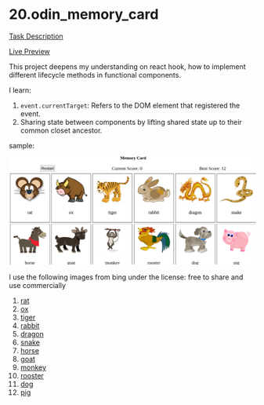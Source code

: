 # 20.odin_memory_card

[Task Description](https://www.theodinproject.com/lessons/node-path-javascript-memory-card)

[Live Preview](https://maxim55069633.github.io/20.odin_memory_card/)

This project deepens my understanding on react hook, how to implement different lifecycle methods in functional components. 

I learn:
1. `event.currentTarget`: Refers to the DOM element that registered the event.
2. Sharing state between components by lifting shared state up to their common closet ancestor.

sample:

![sample](./src//images//memory_card_1.png)

I use the following images from bing under the license: free to share and use commercially
1. [rat](https://cn.bing.com/images/search?view=detailV2&ccid=7p%2fP2SpZ&id=753C53E5CDBB47E7F83B7C779B41AA63B1EBDD09&thid=OIP.7p_P2SpZ3KQgd-0v9H4niAAAAA&mediaurl=https%3a%2f%2fcdn.dailyclipart.net%2fwp-content%2fuploads%2fmedium%2fMouse.jpg&cdnurl=https%3a%2f%2fts1.cn.mm.bing.net%2fth%2fid%2fR-C.ee9fcfd92a59dca42077ed2ff47e2788%3frik%3dCd3rsWOqQZt3fA%26pid%3dImgRaw%26r%3d0%26sres%3d1%26sresct%3d1%26srh%3d799%26srw%3d906&exph=300&expw=340&q=mouse&simid=607998809249706555&FORM=IRPRST&ck=23BBB0077E980AEDC74C57B7D4BED197&selectedIndex=2&qft=+filterui%3alicense-L2_L3_L4&ajaxhist=0&ajaxserp=0)
2. [ox](https://www.bing.com/images/search?view=detailV2&ccid=wCViXxRS&id=7EE5DCD78B9BF5071B9D6A690DF0EEE660624C30&thid=OIP.wCViXxRSqftw8OQfPE3kQwHaFV&mediaurl=https%3a%2f%2fupload.wikimedia.org%2fwikipedia%2fcommons%2fthumb%2fd%2fd3%2fBull_cartoon_04.svg%2f1280px-Bull_cartoon_04.svg.png&exph=922&expw=1280&q=Ox+Cartoon&simid=607991035388439275&FORM=IRPRST&ck=0E4A1C17A687693809F164AE10AD1B7D&selectedIndex=0&qft=%2bfilterui%3alicense-L2_L3_L4&ajaxhist=0&ajaxserp=0)
3. [tiger](https://cn.bing.com/images/search?view=detailV2&ccid=xEkcpsz8&id=1745968DC4D2B4899CB82A04739215B37131BAF9&thid=OIP.xEkcpsz8iDM0u-XeZ4dVhwAAAA&mediaurl=https%3a%2f%2fcdn.dailyclipart.net%2fwp-content%2fuploads%2fmedium%2fclipart0032.jpg&cdnurl=https%3a%2f%2fts1.cn.mm.bing.net%2fth%2fid%2fR-C.c4491ca6ccfc883334bbe5de67875587%3frik%3d%252bboxcbMVknMEKg%26pid%3dImgRaw%26r%3d0&exph=220&expw=340&q=tiger&simid=608017178842312866&FORM=IRPRST&ck=76C6AD490A337801CF78E503333BE56F&selectedIndex=100&qft=+filterui%3alicense-L2_L3_L4&ajaxhist=0&ajaxserp=0)
4. [rabbit](https://cn.bing.com/images/search?view=detailV2&ccid=xRyCbYkZ&id=2B7B6B87883763EDDE0CB4574AC818342137EEA0&thid=OIP.xRyCbYkZKhYH_8wmyBTk1wAAAA&mediaurl=https%3a%2f%2fcdn.dailyclipart.net%2fwp-content%2fuploads%2fmedium%2fclipart0033.jpg&cdnurl=https%3a%2f%2fts1.cn.mm.bing.net%2fth%2fid%2fR-C.c51c826d89192a1607ffcc26c814e4d7%3frik%3doO43ITQYyEpXtA%26pid%3dImgRaw%26r%3d0%26sres%3d1%26sresct%3d1%26srh%3d799%26srw%3d931&exph=292&expw=340&q=rabbit&simid=608011273267660357&FORM=IRPRST&ck=8070716BBC5204BA8EA077A5ADB93436&selectedIndex=41&qft=+filterui%3alicense-L2_L3_L4&ajaxhist=0&ajaxserp=0)
5. [dragon](https://cn.bing.com/images/search?view=detailV2&ccid=scyl270O&id=6969827E29566007EF470230E447DBC83D91A781&thid=OIP.scyl270OL9WUBtQyz2L_5wHaED&mediaurl=https%3a%2f%2fhtml.scirp.org%2ffile%2f4-6304143x3.png&cdnurl=https%3a%2f%2fts1.cn.mm.bing.net%2fth%2fid%2fR-C.b1cca5dbbd0e2fd59406d432cf62ffe7%3frik%3dgaeRPcjbR%252bQwAg%26pid%3dImgRaw%26r%3d0&exph=281&expw=514&q=chinese+dragon&simid=608043936459595097&FORM=IRPRST&ck=D14BD7798A48C166B647FF6D102841FC&selectedIndex=10&qft=+filterui%3alicense-L2_L3_L4&ajaxhist=0&ajaxserp=0)
6. [snake](https://cn.bing.com/images/search?view=detailV2&ccid=l98oMlqi&id=BC8ADC88F047024193F2E1B33E9807E256D11DED&thid=OIP.l98oMlqiH5XkuP3ulJLkfAAAAA&mediaurl=https%3a%2f%2fcdn.dailyclipart.net%2fwp-content%2fuploads%2fmedium%2fclipart0038.jpg&cdnurl=https%3a%2f%2fts1.cn.mm.bing.net%2fth%2fid%2fR-C.97df28325aa21f95e4b8fdee9492e47c%3frik%3d7R3RVuIHmD6z4Q%26pid%3dImgRaw%26r%3d0%26sres%3d1%26sresct%3d1%26srh%3d799%26srw%3d974&exph=279&expw=340&q=snake&simid=608053896505733379&FORM=IRPRST&ck=C0DCFB3E445530F7A5F8352518272AE2&selectedIndex=80&qft=+filterui%3alicense-L2_L3_L4&ajaxhist=0&ajaxserp=0)
7. [horse](https://cn.bing.com/images/search?view=detailV2&ccid=JMxBgGJz&id=41D554BE8379AA4C32006AD6EC0F31A644231827&thid=OIP.JMxBgGJzAHE-D45CCmKeswAAAA&mediaurl=https%3a%2f%2fcdn.dailyclipart.net%2fwp-content%2fuploads%2fmedium%2fHorse.jpg&cdnurl=https%3a%2f%2fts1.cn.mm.bing.net%2fth%2fid%2fR-C.24cc4180627300713e0f8e420a629eb3%3frik%3dJxgjRKYxD%252bzWag%26pid%3dImgRaw%26r%3d0%26sres%3d1%26sresct%3d1%26srh%3d799%26srw%3d779&exph=349&expw=340&q=horse&simid=607998044768395372&FORM=IRPRST&ck=04B074597C95F2BDCF507241CD7C63B9&selectedIndex=94&qft=+filterui%3alicense-L2_L3_L4&ajaxhist=0&ajaxserp=0)
8. [goat](https://cn.bing.com/images/search?view=detailV2&ccid=CSC2diex&id=CF679498902061413447D06B9DA5E9BFE9EC7EBD&thid=OIP.CSC2diexLOHRGKjVV1YVMQAAAA&mediaurl=https%3a%2f%2fcdn.dailyclipart.net%2fwp-content%2fuploads%2fsmall%2fclipart0011.jpg&cdnurl=https%3a%2f%2fts1.cn.mm.bing.net%2fth%2fid%2fR-C.0920b67627b12ce1d118a8d557561531%3frik%3dvX7s6b%252fppZ1r0A%26pid%3dImgRaw%26r%3d0&exph=325&expw=250&q=goat&simid=608033005796750546&FORM=IRPRST&ck=C2AC4EFEB47163DD561C080457CE62A6&selectedIndex=61&qft=+filterui%3alicense-L2_L3_L4&ajaxhist=0&ajaxserp=0)
9. [monkey](https://cn.bing.com/images/search?view=detailV2&ccid=%2bRKPBV5M&id=D019C0FD4A17E9B8889C625DD85DBB878354317F&thid=OIP.-RKPBV5Mi5sSPOZwoDR53QAAAA&mediaurl=https%3a%2f%2fcdn.dailyclipart.net%2fwp-content%2fuploads%2fmedium%2f16.jpg&cdnurl=https%3a%2f%2fts1.cn.mm.bing.net%2fth%2fid%2fR-C.f9128f055e4c8b9b123ce670a03479dd%3frik%3dfzFUg4e7XdhdYg%26pid%3dImgRaw%26r%3d0&exph=272&expw=340&q=monkey&simid=608056185734508607&FORM=IRPRST&ck=19FEDF97247DD74DEFDFE012AB89B23A&selectedIndex=56&qft=+filterui%3alicense-L2_L3_L4&ajaxhist=0&ajaxserp=0)
10. [rooster](https://cn.bing.com/images/search?view=detailV2&ccid=pOu2N5K8&id=300381BC870B7237D28D74D19B8369159449888A&thid=OIP.pOu2N5K8Ab9Z28T5_TCUxwHaKy&mediaurl=https%3a%2f%2fts1.cn.mm.bing.net%2fth%2fid%2fR-C.a4ebb63792bc01bf59dbc4f9fd3094c7%3frik%3diohJlBVpg5vRdA%26riu%3dhttp%253a%252f%252fcdn.dailyclipart.net%252fwp-content%252fuploads%252fmedium%252fclipart0010.jpg%26ehk%3ddqhRybuAC8TS4zGfRsznm6GRQdtwzTopbu8h%252ffcIEPQ%253d%26risl%3d%26pid%3dImgRaw%26r%3d0%26sres%3d1%26sresct%3d1%26srh%3d799%26srw%3d549&exph=495&expw=340&q=rooster&simid=608009327641454541&FORM=IRPRST&ck=3954095EB21E5043CB9E88D4F7F282D6&selectedIndex=5&qft=+filterui%3alicense-L2_L3_L4&ajaxhist=0&ajaxserp=0)
11. [dog](https://cn.bing.com/images/search?view=detailV2&ccid=m5neGvQr&id=F5B1E8D211FB5C83184415296F34E03DBCCEAAC1&thid=OIP.m5neGvQr9OdcWSTHP_Bt5QAAAA&mediaurl=https%3a%2f%2fcdn.dailyclipart.net%2fwp-content%2fuploads%2fmedium%2fclipart0071.jpg&cdnurl=https%3a%2f%2fts1.cn.mm.bing.net%2fth%2fid%2fR-C.9b99de1af42bf4e75c5924c73ff06de5%3frik%3dwarOvD3gNG8pFQ%26pid%3dImgRaw%26r%3d0&exph=264&expw=340&q=dog&simid=608009422129928429&FORM=IRPRST&ck=9855210666A32E4B8099428188481530&selectedIndex=116&qft=+filterui%3alicense-L2_L3_L4&ajaxhist=0&ajaxserp=0)
12. [pig](https://cn.bing.com/images/search?view=detailV2&ccid=CwAHz3KC&id=97B93E17DDAB72186ECB822DA25A310BE2A2BBEE&thid=OIP.CwAHz3KCpZT8Y7MvyMzsLwHaFc&mediaurl=https%3a%2f%2fts1.cn.mm.bing.net%2fth%2fid%2fR-C.0b0007cf7282a594fc63b32fc8ccec2f%3frik%3d7rui4gsxWqItgg%26riu%3dhttp%253a%252f%252flh4.ggpht.com%252f_pqaElV4_Vr70IEBDNzeLKgHxfdKKR-IWyDYYP7h4R1k6AipfpGjnrWMuN4Hx__3gupLOMwCnxre9qOOFbKtFLUpSrA%253ds0%26ehk%3dqTXN7%252byxSbKYBayBuRELyAaZWi2WdoQT77KWFBAPFDA%253d%26risl%3d%26pid%3dImgRaw%26r%3d0&exph=1175&expw=1600&q=pig&simid=608001983250717177&FORM=IRPRST&ck=56E988B4306C995EDE07A7D8582FFF51&selectedIndex=17&qft=+filterui%3alicense-L2_L3_L4&ajaxhist=0&ajaxserp=0)
